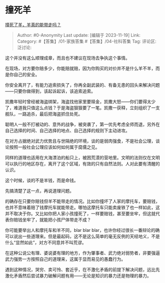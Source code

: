 # 撞死羊
[撞死了羊，羊真的能带走吗？](https://www.zhihu.com/question/522404693/answer/3293941523)

> Author: #0-Anonymity
> Last update: [编辑于 2023-11-19]
> Link:
> Category: #【答集】/01-家族答集 #【答集】/04-社科答集 
> Tag:
> 评论区:
> 泛讨论:

这个并没有这么顺理成章，而且也不建议在现场去争执这个事情。

在现场，对方要你赔多少，你能赔就赔，因为你购买的对价并不是什么羊不羊，而是你自己的安全。

你安全离开了，有能力追索损失了，你再全副武装的、有备无患的回头来解决问题——只要你做得到，该起诉起诉，该追索追索。

凯撒年轻时曾经被海盗绑架，海盗找他家里要赎金，凯撒大怒——你们要得太少了，难道我只值这么点钱？于是海盗狠狠要了一笔。凯撒一获释，立刻组织了一支舰队，一路追杀，最后把海盗抓住处死。

聪明人一般不打被动的、意外的战争，被突袭了，第一优先考虑全师而退，另外在自己选择的时间、自己选择的地点、自己选择的规则下主动进攻。

在对方占据绝对武力优势且与世隔绝的环境，谈的是弱肉强食，不是社会公理，谈论按照一般社会公理应该如何如何属于腐儒之见。

同样的道理也适用在大海漂泊的船只上，被困荒漠的营地里。文明的法则仅在文明可以执行的地区存在，离开了这个区域，有效的只有自然法则。人对此要有清醒的认识。

这个时候，谈的不是羊钱，而是命钱。

先搞清楚了这一点，再说道理问题。

的确存在只要你赔钱但羊不能带走的情况。比如你撞坏了人家的摩托车，要赔钱，也并不意味着赔了钱摩托车就能带走。哪怕这摩托车只能卖废铁了也一样如此，这并不取决于你。又比如你把人家小孩撞死了，一样要赔钱，甚至要坐牢，但这就代表你赔钱坐牢了，就能把小孩尸体带走不成？

你可能要举出人和摩托车和羊不同，blar blar blar，也许你经过很长一番辩论的确可以说出一些道理来。但是最起码，这不是这么简单的毫无反例的天经地义，不是什么“显然如此”，对方不同意并不叫荒谬。

在这种公说公有理、婆说婆有理的地方，作为肇事者、武力绝对弱势者，非要强逼武力强势一方按照自己的道理来，这属于显而易见的愚蠢行为。

遇到这种情况，哭穷、卖可怜、套近乎，在不激化矛盾的前提下解决问题，远比先激化矛盾然后尝试暴力破解问题有用——无论是知识的暴力还是物理的暴力。